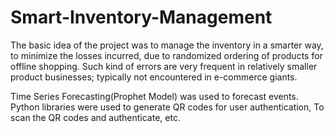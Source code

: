 # Smart-Inventory-Management
The basic idea of the project was to manage the inventory in a smarter way, to minimize the losses incurred, due to randomized ordering of products for offline shopping. Such kind of errors are very frequent in relatively smaller product businesses; typically not encountered in e-commerce giants.

Time Series Forecasting(Prophet Model) was used to forecast events.
Python libraries were used to generate QR codes for user authentication, To scan the QR codes and authenticate, etc.
